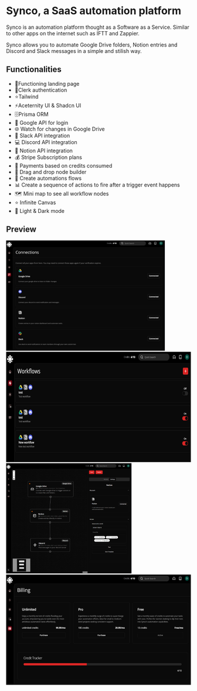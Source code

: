 
#  Synco, a SaaS automation platform

Synco is an automation platform thought as a Software as a Service. Similar to other apps on the internet such as IFTT and Zappier.

Synco allows you to automate Google Drive folders, Notion entries and Discord and Slack messages in a simple and stilish way.
## Functionalities
- 📄Functioning landing page
- 👨Clerk authentication
- ⭐Tailwind
- ⚡️Aceternity UI & Shadcn UI
- 🗄️Prisma ORM
- 🏢 Google API for login  
- 🌐 Watch for changes in Google Drive 
- 🚀 Slack API integration
- 💻 Discord API integration 
- 🔄 Notion API integration 
- 💰 Stripe Subscription plans
- 🔐 Payments based on credits consumed 
- 🚨 Drag and drop node builder 
- 🧩 Create automations flows 
- 📊 Create a sequence of actions to fire after a trigger event happens 
- 🗺️ Mini map to see all workflow nodes 
- ⭐️ Infinite Canvas 
- 🌙 Light & Dark mode
  
##  Preview  

<img src="public/preview1.jpg" height="300">

<img src="public/preview2.jpg" height="300">

<img src="public/preview3.jpg" height="300">

<img src="public/preview4.jpg" height="300">